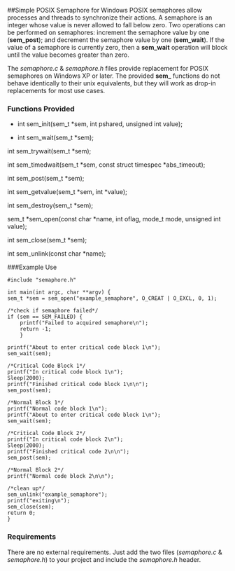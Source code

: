 ##Simple POSIX Semaphore for Windows
POSIX semaphores allow processes and threads to synchronize their actions. A semaphore is an integer whose value is never allowed to fall below zero.  Two operations can be performed on semaphores: increment the semaphore value by one (**sem_post**); and decrement the semaphore value by one (**sem_wait**). If the value of a semaphore is currently zero, then a **sem_wait** operation will block until the value becomes greater than zero.

The *semaphore.c* & *semaphore.h* files provide replacement for POSIX semaphores on Windows XP or later. The provided **sem_** functions do not behave identically to their unix equivalents, but they will work as drop-in replacements for most use cases.

### Functions Provided
- int sem_init(sem_t *sem, int pshared, unsigned int value);

- int sem_wait(sem_t *sem);

int sem_trywait(sem_t *sem);

int sem_timedwait(sem_t *sem, const struct timespec *abs_timeout);

int sem_post(sem_t *sem);

int sem_getvalue(sem_t *sem, int *value);

int sem_destroy(sem_t *sem);

sem_t *sem_open(const char *name, int oflag, mode_t mode, unsigned int value);

int sem_close(sem_t *sem);

int sem_unlink(const char *name);

###Example Use

	#include "semaphore.h"

	int main(int argc, char **argv) {
	sem_t *sem = sem_open("example_semaphore", O_CREAT | O_EXCL, 0, 1);
	
	/*check if semaphore failed*/
	if (sem == SEM_FAILED) {
		printf("Failed to acquired semaphore\n");
		return -1;
		}

	printf("About to enter critical code block 1\n");
	sem_wait(sem);
	
	/*Critical Code Block 1*/
	printf("In critical code block 1\n");
	Sleep(2000);
	printf("Finished critical code block 1\n\n");
	sem_post(sem);
	
	/*Normal Block 1*/
	printf("Normal code block 1\n");
	printf("About to enter critical code block 1\n");
	sem_wait(sem);
	
	/*Critical Code Block 2*/
	printf("In critical code block 2\n");
	Sleep(2000);
	printf("Finished critical code 2\n\n");
	sem_post(sem);
	
	/*Normal Block 2*/
	printf("Normal code block 2\n\n");
	
	/*clean up*/
	sem_unlink("example_semaphore");
	printf("exiting\n");
	sem_close(sem);
	return 0;
	}
### Requirements

There are no external requirements. Just add the two files (*semaphore.c* & *semaphore.h*) to your project and include the *semaphore.h* header.